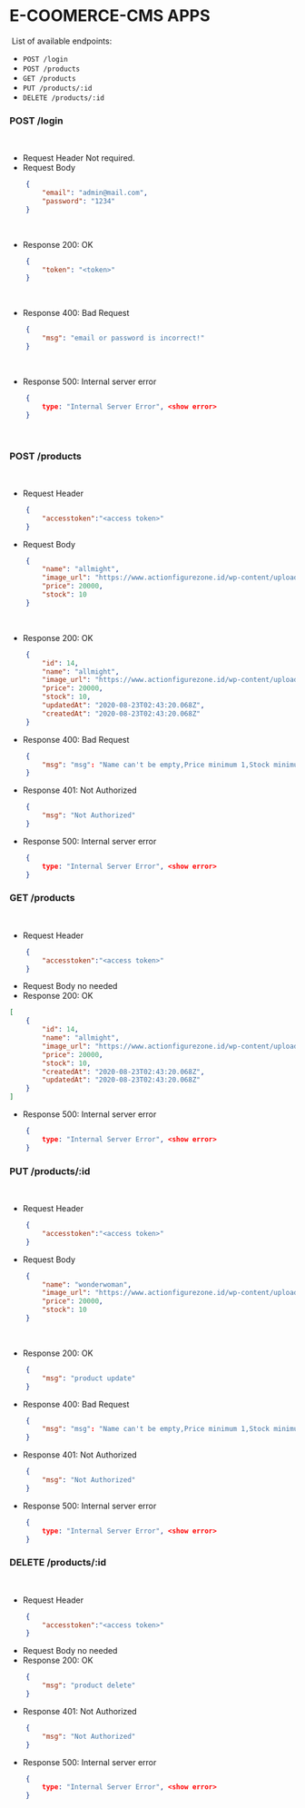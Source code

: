 # E-COOMERCE-CMS APPS

​
List of available endpoints:
​
- `POST /login`
- `POST /products`
- `GET /products`
- `PUT /products/:id`
- `DELETE /products/:id`


### POST /login
​
- Request Header
    Not required.
​
- Request Body
```json
    {
        "email": "admin@mail.com",
        "password": "1234"
    }
```
​
- Response 200: OK
```json
    {
        "token": "<token>"
    }
```
​
- Response 400: Bad Request
```json
    {
        "msg": "email or password is incorrect!"
    }
```
​
- Response 500: Internal server error
```json
    {
        type: "Internal Server Error", <show error>
    }
```
​
​
### POST /products
​
- Request Header
```json
    {
        "accesstoken":"<access token>"
    }
```
- Request Body
```json
    {
        "name": "allmight",
        "image_url": "https://www.actionfigurezone.id/wp-content/uploads/2019/06/My-Hero-Academia-Age-of-Heroes-All-Might-2.jpg",
        "price": 20000,
        "stock": 10
    }
```
​
- Response 200: OK
```json
    {
        "id": 14,
        "name": "allmight",
        "image_url": "https://www.actionfigurezone.id/wp-content/uploads/2019/06/My-Hero-Academia-Age-of-Heroes-All-Might-2.jpg",
        "price": 20000,
        "stock": 10,
        "updatedAt": "2020-08-23T02:43:20.068Z",
        "createdAt": "2020-08-23T02:43:20.068Z"
    }
```

- Response 400: Bad Request
```json
    {
        "msg": "msg": "Name can't be empty,Price minimum 1,Stock minimum 1"
    }
```

- Response 401: Not Authorized
```json
    {
        "msg": "Not Authorized"
    }
```

- Response 500: Internal server error
```json
    {
        type: "Internal Server Error", <show error>
    }
```

### GET /products
​
- Request Header
```json
    {
        "accesstoken":"<access token>"
    }
```
- Request Body
    no needed
​
- Response 200: OK
```json
[
    {
        "id": 14,
        "name": "allmight",
        "image_url": "https://www.actionfigurezone.id/wp-content/uploads/2019/06/My-Hero-Academia-Age-of-Heroes-All-Might-2.jpg",
        "price": 20000,
        "stock": 10,
        "createdAt": "2020-08-23T02:43:20.068Z",
        "updatedAt": "2020-08-23T02:43:20.068Z"
    }
]
```

- Response 500: Internal server error
```json
    {
        type: "Internal Server Error", <show error>
    }
```

### PUT /products/:id
​
- Request Header
```json
    {
        "accesstoken":"<access token>"
    }
```
- Request Body
```json
    {
        "name": "wonderwoman",
        "image_url": "https://www.actionfigurezone.id/wp-content/uploads/2019/06/My-Hero-Academia-Age-of-Heroes-All-Might-2.jpg",
        "price": 20000,
        "stock": 10
    }
```
​
- Response 200: OK
```json
    {
        "msg": "product update"
    }
```

- Response 400: Bad Request
```json
    {
        "msg": "msg": "Name can't be empty,Price minimum 1,Stock minimum 1"
    }
```

- Response 401: Not Authorized
```json
    {
        "msg": "Not Authorized"
    }
```

- Response 500: Internal server error
```json
    {
        type: "Internal Server Error", <show error>
    }
```

### DELETE /products/:id
​
- Request Header
```json
    {
        "accesstoken":"<access token>"
    }
```
- Request Body
    no needed
​
- Response 200: OK
```json
    {
        "msg": "product delete"
    }
```

- Response 401: Not Authorized
```json
    {
        "msg": "Not Authorized"
    }
```

- Response 500: Internal server error
```json
    {
        type: "Internal Server Error", <show error>
    }
```